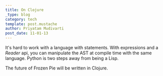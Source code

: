 ```yaml
---
title: On Clojure
_type: blog
category: tech
template: post.mustache
author: Priyatam Mudivarti
post_date: 11-01-13
---
```


It's hard to work with a language with statements. With expressions and a _Reader_ api, you can manipulate the AST at compile time with the same language. Python is two steps away from being a Lisp.

The future of Frozen Pie will be written in Clojure.


